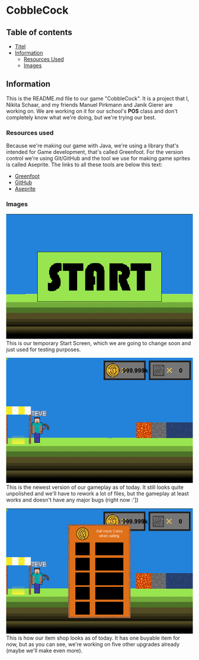 <a name="title"></a>
# CobbleCock

## Table of contents

- [Titel](#title)
- [Information](#mainpart)
	- [Resources Used](#resources)
	- [Images](#images)


<a name="mainpart"></a>
## Information

This is the README.md file to our game "CobbleCock". It is a project that I, Nikita Schaar, and my friends 
Manuel Pirkmann and Janik Gierer are working on. We are working on it for our school's **POS** class and
don't completely know what we're doing, but we're trying our best.

<a name="resources"></a>
### Resources used
Because we're making our game with Java, we're using a library that's intended for Game development, 
that's called Greenfoot. For the version control we're using Git/GitHub and the tool we use for making
game sprites is called Aseprite. The links to all these tools are below this text:

- [Greenfoot](https://greenfoot.org/door)
- [GitHub](https://github.com/)
- [Aseprite](https://aseprite.com)

<a name="images"></a>
### Images
![Screenshot of the temporary start screen.](/images/GitHub_Doc/StartScreen.png)
This is our temporary Start Screen, which we are going to change soon and just used for testing purposes.

![Screenshot of the gameplay.](/images/GitHub_Doc/Gameplay.png)
This is the newest version of our gameplay as of today. It still looks quite unpolished and we'll have
to rework a lot of files, but the gameplay at least works and doesn't have any major bugs (right now :'])

![Screenshot of the item shop with one available item to buy.](/images/GitHub_Doc/Gameplay_Shop.png)
This is how our item shop looks as of today. It has one buyable item for now, but as you can see, we're
working on five other upgrades already (maybe we'll make even more).
